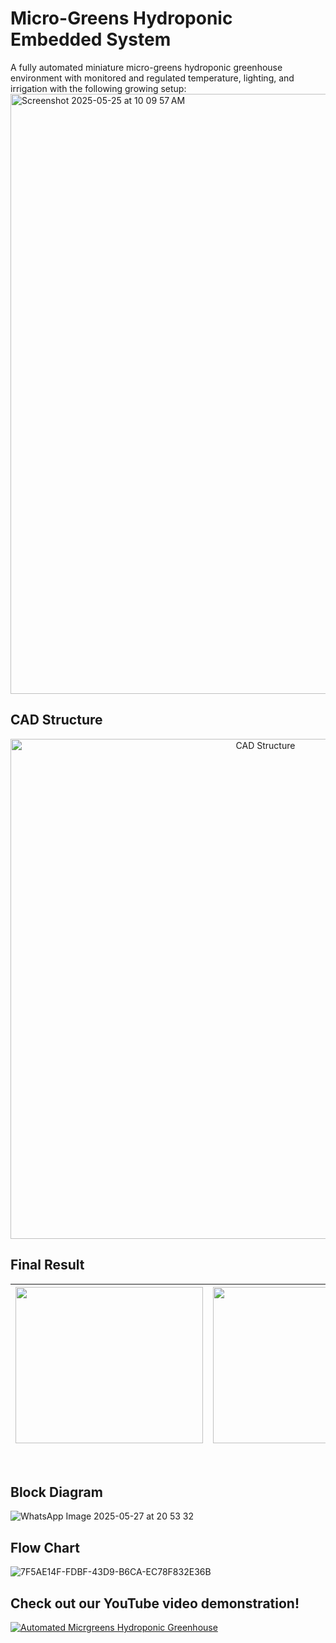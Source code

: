 # Micro-Greens Hydroponic Embedded System
A fully automated miniature micro-greens hydroponic greenhouse environment with monitored and regulated temperature, lighting, and irrigation with the following growing setup:
<img width="960" alt="Screenshot 2025-05-25 at 10 09 57 AM" src="https://github.com/user-attachments/assets/3471585a-9665-4aa2-be38-f93435f721f0" />

## CAD Structure
<div align = "center">
<img width="800" alt="CAD Structure" src="https://github.com/user-attachments/assets/6aa0b36b-8620-411b-bc5e-78b6649bb508">
</div>

## Final Result
| <img src="https://github.com/user-attachments/assets/bb60c1d8-d655-4d21-8515-5f9738e1a0f1" width="300" height="250"> | <img src="https://github.com/user-attachments/assets/e5d765a7-bee7-4c02-a20f-624fe94de983" width="300" height="250"> | <img src="https://github.com/user-attachments/assets/128544d7-c90b-4a3f-84ed-0702945e7489" width="300" height="250"> |
|:----------------------:|:----------------------:|:----------------------:|
</br>

## Block Diagram
![WhatsApp Image 2025-05-27 at 20 53 32](https://github.com/user-attachments/assets/3702be7d-772e-47d2-9c5a-1f10fe4aeb4f)

## Flow Chart
![7F5AE14F-FDBF-43D9-B6CA-EC78F832E36B](https://github.com/user-attachments/assets/9fc09db9-724e-494b-a060-027a5d83bfcd)

## Check out our YouTube video demonstration!
<!-- BEGIN YOUTUBE-CARD -->
[![Automated Micrgreens Hydroponic Greenhouse](https://ytcards.demolab.com/?id=LiDkdGWbdg0&title=Desmos:+A+Mathematics+IA+Tutorial&lang=en&background_color=%f6f6f6f6&title_color=%2e2e2e2e&stats_color=%2e2e2e2e&max_title_lines=1&width=300&border_radius=5&duration=294 "Desmos: A Mathematics IA Tutorial")](https://youtu.be/LiDkdGWbdg0?si=xtq_g-NO9iX699A2)
<!-- END YOUTUBE-CARD -->
